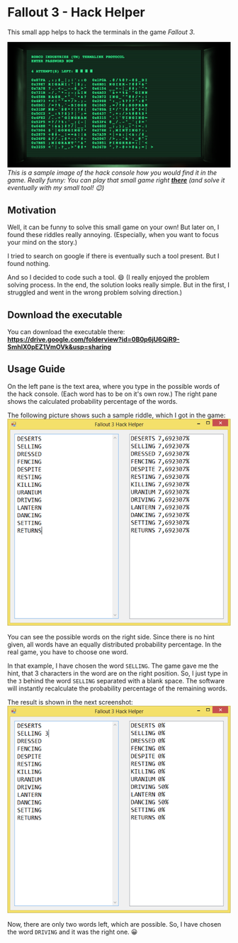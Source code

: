 # Fallout 3 - Hack Helper #

This small app helps to hack the terminals in the game _Fallout 3_.

![picture of the hack terminal](/readme_stuff/hack_console.png)  
_This is a sample image of the hack console how you would find it in the game. 
Really funny: You can play that small game right **[there](http://mitchellthompson.net/demos/terminal/)** (and solve it eventually with my small tool! :wink:)_


## Motivation ##
Well, it can be funny to solve this small game on your own! But later on, I found these riddles really annoying. (Especially, when you want to focus your mind on the story.)

I tried to search on google if there is eventually such a tool present. But I found nothing.

And so I decided to code such a tool. :smile:
(I really enjoyed the problem solving process. In the end, the solution looks really simple. But in the first, I struggled and went in the wrong problem solving direction.)


## Download the executable ##
You can download the executable there:
**<https://drive.google.com/folderview?id=0B0p6jU6QiR9-SmhlX0pEZ1VmOVk&usp=sharing>**



## Usage Guide ##
On the left pane is the text area, where you type in the possible words of the hack console. (Each word has to be on it's own row.)
The right pane shows the calculated probability percentage of the words.

The following picture shows such a sample riddle, which I got in the game:
![screenshot 1](/readme_stuff/shot_00.png)

You can see the possible words on the right side. Since there is no hint given, all words have an equally distributed probability percentage.
In the real game, you have to choose one word.

In that example, I have chosen the word `SELLING`.
The game gave me the hint, that 3 characters in the word are on the right position.
So, I just type in the `3` behind the word `SELLING` separated with a blank space.
The software will instantly recalculate the probability percentage of the remaining words.

The result is shown in the next screenshot:
![screenshot 1](/readme_stuff/shot_01.png)

Now, there are only two words left, which are possible.
So, I have chosen the word `DRIVING` and it was the right one. :grinning:
